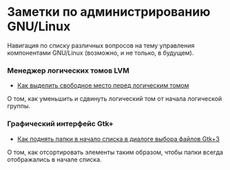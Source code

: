 # Заметки по администрированию GNU/Linux

Навигация по списку различных вопросов на тему управления компонентами GNU/Linux (возможно, и не только, в будущем).

### Менеджер логических томов LVM

- [Как выделить свободное место перед логическим томом](lvm-lv-reduce-shift-from-the-beginning.ru_RU.md)

О том, как уменьшить и сдвинуть логический том от начала логической группы.

### Графический интерфейс Gtk+

- [Как поднять папки в начало списка в диалоге выбора файлов Gtk+3](gtk-file-chooser-folders-first.ru_RU.md)

О том, как отсортировать элементы таким образом, чтобы папки всегда отображались в начале списка.

